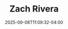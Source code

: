 ---
title: Zach Rivera
date: 2025-09-08T11:09:32-04:00
featured_image: Zach-Rivera.webp
featured_image_attr: 
featured_image_attr_link: 
featured_image_alt: 
featured_image_caption: 
Socials:
  Facebook: zach.rivera2
  Twitter: 
  Instagram: zachriv
  LinkedIn: zachary-r-68200b135
  IBDB: 
  IMDb:
  Website: https://www.zachjrivera.com/
---